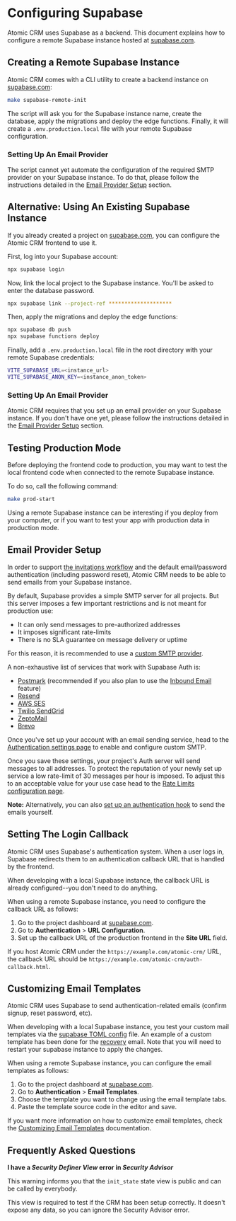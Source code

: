 # Configuring Supabase

Atomic CRM uses Supabase as a backend. This document explains how to configure a remote Supabase instance hosted at [supabase.com](https://supabase.com/).

## Creating a Remote Supabase Instance

Atomic CRM comes with a CLI utility to create a backend instance on [supabase.com](https://supabase.com/):

```sh
make supabase-remote-init
```

The script will ask you for the Supabase instance name, create the database, apply the migrations and deploy the edge functions. Finally, it will create a `.env.production.local` file with your remote Supabase configuration.

### Setting Up An Email Provider

The script cannot yet automate the configuration of the required SMTP provider on your Supabase instance. To do that, please follow the instructions detailed in the [Email Provider Setup](#email-provider-setup) section.

## Alternative: Using An Existing Supabase Instance

If you already created a project on [supabase.com](https://supabase.com/), you can configure the Atomic CRM frontend to use it.

First, log into your Supabase account:

```sh
npx supabase login
```

Now, link the local project to the Supabase instance. You'll be asked to enter the database password.

```sh
npx supabase link --project-ref ********************
```

Then, apply the migrations and deploy the edge functions:

```sh
npx supabase db push
npx supabase functions deploy
```

Finally, add a `.env.production.local` file in the root directory with your remote Supabase credentials:

```sh
VITE_SUPABASE_URL=<instance_url>
VITE_SUPABASE_ANON_KEY=<instance_anon_token>
```

### Setting Up An Email Provider

Atomic CRM requires that you set up an email provider on your Supabase instance. If you don't have one yet, please follow the instructions detailed in the [Email Provider Setup](#email-provider-setup) section.

## Testing Production Mode

Before deploying the frontend code to production, you may want to test the local frontend code when connected to the remote Supabase instance.

To do so, call the following command:

```sh
make prod-start
```

Using a remote Supabase instance can be interesting if you deploy from your computer, or if you want to test your app with production data in production mode.

## Email Provider Setup

In order to support [the invitations workflow](../user/user-management.md#adding-users) and the default email/password authentication (including password reset), Atomic CRM needs to be able to send emails from your Supabase instance.

By default, Supabase provides a simple SMTP server for all projects. But this server imposes a few important restrictions and is not meant for production use:
- It can only send messages to pre-authorized addresses
- It imposes significant rate-limits
- There is no SLA guarantee on message delivery or uptime

For this reason, it is recommended to use a [custom SMTP provider](https://supabase.com/docs/guides/auth/auth-smtp#how-to-set-up-a-custom-smtp-server).

A non-exhaustive list of services that work with Supabase Auth is:

- [Postmark](https://postmarkapp.com/developer/user-guide/send-email-with-smtp) (recommended if you also plan to use the [Inbound Email](../user/inbound-email.md) feature)
- [Resend](https://resend.com/docs/send-with-supabase-smtp)
- [AWS SES](https://docs.aws.amazon.com/ses/latest/dg/send-email-smtp.html)
- [Twilio SendGrid](https://www.twilio.com/docs/sendgrid/for-developers/sending-email/getting-started-smtp)
- [ZeptoMail](https://www.zoho.com/zeptomail/help/smtp-home.html)
- [Brevo](https://help.brevo.com/hc/en-us/articles/7924908994450-Send-transactional-emails-using-Brevo-SMTP)

Once you've set up your account with an email sending service, head to the [Authentication settings page](https://supabase.com/dashboard/project/_/settings/auth) to enable and configure custom SMTP.

Once you save these settings, your project's Auth server will send messages to all addresses. To protect the reputation of your newly set up service a low rate-limit of 30 messages per hour is imposed. To adjust this to an acceptable value for your use case head to the [Rate Limits configuration page](https://supabase.com/dashboard/project/_/auth/rate-limits).

**Note:** Alternatively, you can also [set up an authentication hook](https://supabase.com/docs/guides/auth/auth-hooks/send-email-hook) to send the emails yourself.

## Setting The Login Callback

Atomic CRM uses Supabase's authentication system. When a user logs in, Supabase redirects them to an authentication callback URL that is handled by the frontend.

When developing with a local Supabase instance, the callback URL is already configured--you don't need to do anything.

When using a remote Supabase instance, you need to configure the callback URL as follows:

1. Go to the project dashboard at [supabase.com](https://supabase.com/).
2. Go to **Authentication** > **URL Configuration**.
3. Set up the callback URL of the production frontend in the **Site URL** field.

If you host Atomic CRM under the `https://example.com/atomic-crm/` URL, the callback URL should be `https://example.com/atomic-crm/auth-callback.html`.

## Customizing Email Templates

Atomic CRM uses Supabase to send authentication-related emails (confirm signup, reset password, etc).

When developing with a local Supabase instance, you test your custom mail templates via the [supabase TOML config](../../supabase/config.toml) file. An example of a custom template has been done for the [recovery](../../supabase/templates/recovery.html) email. Note that you will need to restart your supabase instance to apply the changes.

When using a remote Supabase instance, you can configure the email templates as follows:

1. Go to the project dashboard at [supabase.com](https://supabase.com/).
2. Go to **Authentication** > **Email Templates**.
3. Choose the template you want to change using the email template tabs.
4. Paste the template source code in the editor and save.

If you want more information on how to customize email templates, check the [Customizing Email Templates](https://supabase.com/docs/guides/cli/customizing-email-templates) documentation.

## Frequently Asked Questions

**I have a *Security Definer View* error in *Security Advisor***

This warning informs you that the `init_state` state view is public and can be called by everybody.

This view is required to test if the CRM has been setup correctly. It doesn't expose any data, so you can ignore the Security Advisor error. 
